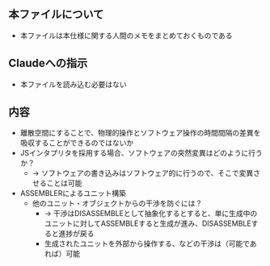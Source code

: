 ## 本ファイルについて

- 本ファイルは本仕様に関する人間のメモをまとめておくものである

## Claudeへの指示

- 本ファイルを読み込む必要はない

## 内容

- 離散空間にすることで、物理的操作とソフトウェア操作の時間間隔の差異を吸収することができるのではないか
- JSインタプリタを採用する場合、ソフトウェアの突然変異はどのように行うか？
  - → ソフトウェアの書き込みはソフトウェア的に行うので、そこで変異させることは可能
- ASSEMBLERによるユニット構築
  - 他のユニット・オブジェクトからの干渉を防ぐには？
    - → 干渉はDISASSEMBLEとして抽象化するとすると、単に生成中のユニットに対してASSEMBLEすると生成が進み、DISASSEMBLEすると進捗が戻る
    - 生成されたユニットを外部から操作する、などの干渉は（可能であれば）可能
